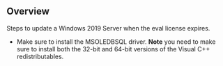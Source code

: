 ## Overview

Steps to update a Windows 2019 Server when the eval license expires.

* Make sure to install the MSOLEDBSQL driver.  **Note** you need to make sure to install both the 32-bit and 64-bit versions of the Visual C++ redistributables.